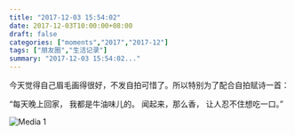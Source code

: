 ```yaml
---
title: "2017-12-03 15:54:02"
date: 2017-12-03T10:00:00+08:00
draft: false
categories: ["moments","2017","2017-12"]
tags: ["朋友圈","生活记录"]
summary: "2017-12-03 15:54:02..."
---
```


今天觉得自己眉毛画得很好，不发自拍可惜了。所以特别为了配合自拍赋诗一首：

“每天晚上回家，
我都是牛油味儿的。
闻起来，那么香，
让人忍不住想吃一口。”

![Media 1](/Moments/photos/2017-12-03/201712031554020.jpg)

